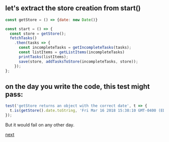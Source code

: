 ## let's extract the store creation from start()

```javascript
const getStore = () => {date: new Date()}

const start = () => {
  const store = getStore();
  fetchTasks()
    .then(tasks => {
      const incompleteTasks = getIncompleteTasks(tasks);
      const listItems = getListItems(incompleteTasks)
      printTasks(listItems);
      save(store, addTasksToStore(incompleteTasks, store));
    });
};
```

## on the day you write the code, this test might pass:

```javascript
test('getStore returns an object with the correct date', t => {
  t.is(getStore().date.toString, 'Fri Mar 16 2018 15:38:10 GMT-0400 (EDT)');
});
```

But it would fail on any other day. 

[next](prune-branches.md)